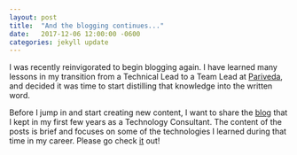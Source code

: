 ```yaml
---
layout: post
title:  "And the blogging continues..."
date:   2017-12-06 12:00:00 -0600
categories: jekyll update
---
```


I was recently reinvigorated to begin blogging again. I have learned many lessons in my transition from a Technical Lead to a Team Lead at [Pariveda][pariveda-ws], and decided it was time to start distilling that knowledge into the written word.

Before I jump in and start creating new content, I want to share the [blog][blogger] that I kept in my first few years as a Technology Consultant. The content of the posts is brief and focuses on some of the technologies I learned during that time in my career. Please go check [it][blogger] out!


[blogger]: http://omni68.blogspot.com/
[pariveda-ws]: http://www.parivedasolutions.com/Pages/default.aspx
